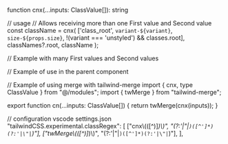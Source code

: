 function cnx(...inputs: ClassValue[]): string

// usage
// Allows receiving more than one First value and Second value
  const className = cnx(
  ['class_root', `variant-${variant}`, `size-${props.size}`, !(variant === 'unstyled') && classes.root],
  classNames?.root,
  className
  );

// Example with many First values ​​and Second values
  <div className={cnx(['class1', 'class2'], classLight, classDark, classNames?.root, className)} />

// Example of use in the parent component
  <div className={cnx(['h-6', 'w-6'])} />
  <div className={cnx('h-6', isOpen && 'w-6', isDark ? 'bg-black' : 'bg-white')} />
  <div className="h-6 w-6 bg-white" />

// Example of using merge with tailwind-merge
  import { cnx, type ClassValue } from "@/modules";
  import { twMerge } from "tailwind-merge";

  export function cn(...inputs: ClassValue[]) {
    return twMerge(cnx(inputs));
  }

// configuration vscode settings.json
  "tailwindCSS.experimental.classRegex": [
    ["cnx\\(([^)]*)\\)", "(?:'|\"|`)([^']*)(?:'|\"|`)"],
    ["twMerge\\(([^)]*)\\)", "(?:'|\"|`)([^']*)(?:'|\"|`)"],
  ],